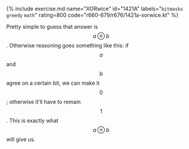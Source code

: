 {% include exercise.md name="XORwice" id="1421A" labels="`bitmasks` `greedy` `math`" rating=800 code="r660-679/r676/1421a-xorwice.kt" %}

Pretty simple to guess that answer is $$a \oplus b$$.  Otherwise reasoning goes something like this: if $$a$$ and $$b$$ agree on a certain bit, we can make it $$0$$; otherwise it'll have to remain $$1$$.  This is exactly what $$a \oplus b$$ will give us.
